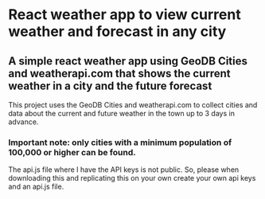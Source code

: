 # React weather app to view current weather and forecast in any city


## A simple react weather app using GeoDB Cities and weatherapi.com that shows the current weather in a city and the future forecast

This project uses the GeoDB Cities and weatherapi.com to collect cities and data about the current and future weather in the town up to 3 days in advance.

### Important note: only cities with a minimum population of 100,000 or higher can be found.

The api.js file where I have the API keys is not public. So, please when downloading this and replicating this on your own create your own api keys and an api.js file.

